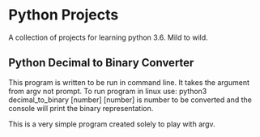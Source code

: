 ﻿# Python Projects
A collection of projects for learning python 3.6. Mild to wild.

## Python Decimal to Binary Converter
This program is written to be run in command line. It takes the argument from argv not prompt. 
To run program in linux use: python3 decimal_to_binary [number]
[number] is number to be converted and the console will print the binary representation. 

This is a very simple program created solely to play with argv. 
